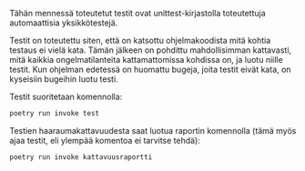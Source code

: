 Tähän mennessä toteutetut testit ovat unittest-kirjastolla toteutettuja automaattisia yksikkötestejä.

Testit on toteutettu siten, että on katsottu ohjelmakoodista mitä kohtia testaus ei vielä kata. Tämän jälkeen on pohdittu mahdollisimman kattavasti, mitä kaikkia ongelmatilanteita kattamattomissa kohdissa on, ja luotu niille testit. Kun ohjelman edetessä on huomattu bugeja, joita testit eivät kata, on kyseisiin bugeihin luotu testi.

Testit suoritetaan komennolla:

```bash
poetry run invoke test
```

Testien haaraumakattavuudesta saat luotua raportin komennolla (tämä myös ajaa testit, eli ylempää komentoa ei tarvitse tehdä):

```bash
poetry run invoke kattavuusraportti
```
